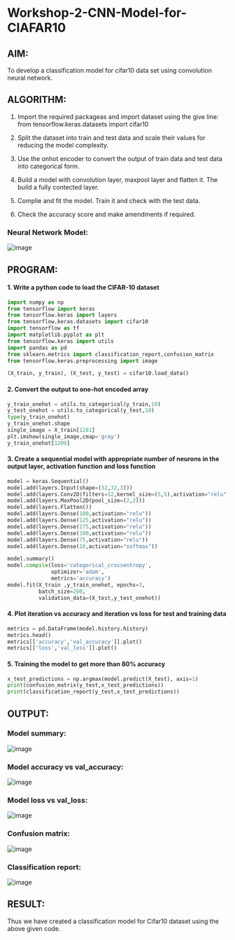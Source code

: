 # Workshop-2-CNN-Model-for-CIAFAR10

## AIM:
To develop a classification model for cifar10 data set using convolution neural network.

## ALGORITHM:
1. Import the required packageas and import dataset using the give line: from tensorflow.keras.datasets import cifar10

2. Split the dataset into train and test data and scale their values for reducing the model complexity.

3. Use the onhot encoder to convert the output of train data and test data into categorical form.

4. Build a model with convolution layer, maxpool layer and flatten it. The build a fully contected layer.

5. Complie and fit the model. Train it and check with the test data.

6. Check the accuracy score and make amendments if required.

### Neural Network Model:
![image](https://github.com/Aashima02/Workshop-2---CNN-Model-for-CIAFAR10/assets/93427086/00d7d420-29c2-48d8-9c51-eec45be33810)

## PROGRAM:

#### 1. Write a python code to load the CIFAR-10 dataset
```python
import numpy as np
from tensorflow import keras
from tensorflow.keras import layers
from tensorflow.keras.datasets import cifar10
import tensorflow as tf
import matplotlib.pyplot as plt
from tensorflow.keras import utils
import pandas as pd
from sklearn.metrics import classification_report,confusion_matrix
from tensorflow.keras.preprocessing import image

(X_train, y_train), (X_test, y_test) = cifar10.load_data()
```

#### 2. Convert the output to one-hot encoded array
```python
y_train_onehot = utils.to_categorical(y_train,10)
y_test_onehot = utils.to_categorical(y_test,10)
type(y_train_onehot)
y_train_onehot.shape
single_image = X_train[1281]
plt.imshow(single_image,cmap='gray')
y_train_onehot[1209]
```

#### 3. Create a sequential model with appropriate number of neurons in the output layer, activation function and loss function
```python
model = keras.Sequential()
model.add(layers.Input(shape=(32,32,3)))
model.add(layers.Conv2D(filters=32,kernel_size=(5,5),activation="relu"))
model.add(layers.MaxPool2D(pool_size=(2,2)))
model.add(layers.Flatten())
model.add(layers.Dense(180,activation="relu"))
model.add(layers.Dense(125,activation="relu"))
model.add(layers.Dense(175,activation="relu"))
model.add(layers.Dense(100,activation="relu"))
model.add(layers.Dense(75,activation="relu"))
model.add(layers.Dense(10,activation="softmax"))

model.summary()
model.compile(loss='categorical_crossentropy',
              optimizer='adam',
              metrics='accuracy')
model.fit(X_train ,y_train_onehot, epochs=3,
          batch_size=200,
          validation_data=(X_test,y_test_onehot))
```

#### 4. Plot iteration vs accuracy and iteration vs loss for test and training data
```python
metrics = pd.DataFrame(model.history.history)
metrics.head()
metrics[['accuracy','val_accuracy']].plot()
metrics[['loss','val_loss']].plot()
```

#### 5. Training the model to get more than 80% accuracy
```python
x_test_predictions = np.argmax(model.predict(X_test), axis=1)
print(confusion_matrix(y_test,x_test_predictions))
print(classification_report(y_test,x_test_predictions))
```


## OUTPUT:
### Model summary:
![image](https://github.com/Aashima02/Workshop-2---CNN-Model-for-CIAFAR10/assets/93427086/d130e905-d2dc-4741-9c1e-a1b5c4621cf2)

### Model accuracy vs val_accuracy:
![image](https://github.com/Aashima02/Workshop-2---CNN-Model-for-CIAFAR10/assets/93427086/40cd8460-3663-4560-bdfa-a00c5b3b3173)

### Model loss vs val_loss:
![image](https://github.com/Aashima02/Workshop-2---CNN-Model-for-CIAFAR10/assets/93427086/b59a287d-925c-4c39-a083-3991faadebb9)

### Confusion matrix:
![image](https://github.com/Aashima02/Workshop-2---CNN-Model-for-CIAFAR10/assets/93427086/a7aa6155-17b0-4d50-b48d-3697e0279b25)

### Classification report:
![image](https://github.com/Aashima02/Workshop-2---CNN-Model-for-CIAFAR10/assets/93427086/a4cda317-091f-41d0-89fc-2828b9648414)


## RESULT:
Thus we have created a classification model for Cifar10 dataset using the above given code.

